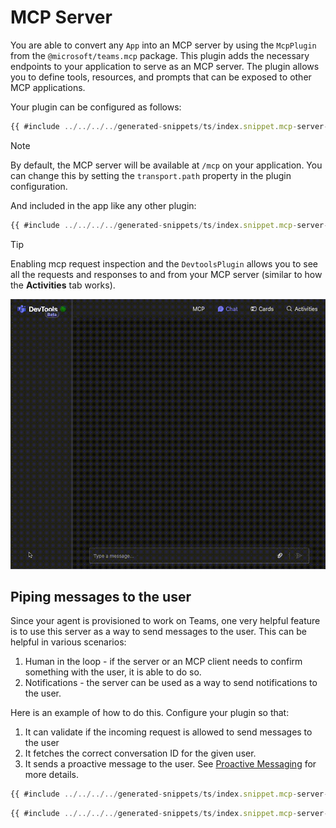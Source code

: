 # MCP Server

You are able to convert any `App` into an MCP server by using the `McpPlugin` from the `@microsoft/teams.mcp` package. This plugin adds the necessary endpoints to your application to serve as an MCP server. The plugin allows you to define tools, resources, and prompts that can be exposed to other MCP applications. 

Your plugin can be configured as follows:
<!-- langtabs-start -->
```typescript
{{ #include ../../../../generated-snippets/ts/index.snippet.mcp-server-plugin-config.ts }}
```
<!-- langtabs-end -->

> [!NOTE]
> By default, the MCP server will be available at `/mcp` on your application. You can change this by setting the `transport.path` property in the plugin configuration.

And included in the app like any other plugin:
<!-- langtabs-start -->
```typescript
{{ #include ../../../../generated-snippets/ts/index.snippet.mcp-server-app-config.ts }}
```
<!-- langtabs-end -->

> [!TIP]
> Enabling mcp request inspection and the `DevtoolsPlugin` allows you to see all the requests and responses to and from your MCP server (similar to how the **Activities** tab works).

![MCP Server in Devtools](../../../assets/screenshots/mcp-devtools.gif)

## Piping messages to the user

Since your agent is provisioned to work on Teams, one very helpful feature is to use this server as a way to send messages to the user. This can be helpful in various scenarios:

1. Human in the loop - if the server or an MCP client needs to confirm something with the user, it is able to do so.
2. Notifications - the server can be used as a way to send notifications to the user.

Here is an example of how to do this. Configure your plugin so that:
1. It can validate if the incoming request is allowed to send messages to the user
2. It fetches the correct conversation ID for the given user. 
3. It sends a proactive message to the user. See [Proactive Messaging](../../../essentials/proactive-messaging.md) for more details.

<!-- langtabs-start -->
```typescript
{{ #include ../../../../generated-snippets/ts/index.snippet.mcp-server-alert-tool.ts }}
```
<!-- langtabs-end -->

<!-- langtabs-start -->
```typescript
{{ #include ../../../../generated-snippets/ts/index.snippet.mcp-server-message-handler-store-conversation-id.ts }}
```
<!-- langtabs-end -->

